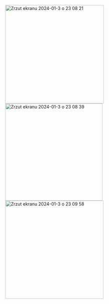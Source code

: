 <img width="315" alt="Zrzut ekranu 2024-01-3 o 23 08 21" src="https://github.com/kKryst/RunTracker/assets/92850700/64645d07-aa4c-4126-b75f-9204ec06f5da"> <br>
<img width="311" alt="Zrzut ekranu 2024-01-3 o 23 08 39" src="https://github.com/kKryst/RunTracker/assets/92850700/5a5bfe67-4662-42d0-b6fa-ac0e4a38e476"> <br> 
<img width="314" alt="Zrzut ekranu 2024-01-3 o 23 09 58" src="https://github.com/kKryst/RunTracker/assets/92850700/355da1b3-a250-4059-8cd2-2c081aa413e5">
